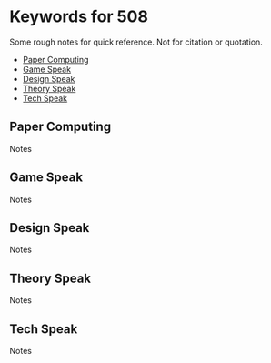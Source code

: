 # Keywords for 508 

Some rough notes for quick reference. Not for citation or quotation.  

* [Paper Computing](#paper-computing)
* [Game Speak](#game-speak)
* [Design Speak](#design-speak)
* [Theory Speak](#theory-speak) 
* [Tech Speak](#tech-speak)

## Paper Computing

Notes 

## Game Speak

Notes 

## Design Speak

Notes

## Theory Speak

Notes 

## Tech Speak

Notes

